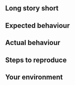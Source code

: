 ## Long story short

<!-- Please describe your problem and why the fix is important. -->

## Expected behaviour

<!-- What is the behaviour you expect? -->

## Actual behaviour

<!-- What's actually happening? -->

## Steps to reproduce

<!-- Please describe steps to reproduce the issue.
    please include the screenshots here within markdown code markup -->

## Your environment

<!-- Describe the environment you have that lead to your issue.
     This includes FogLAMP version, OS, Docker, nginx, browser and other bits that are related to your case. 
     -->